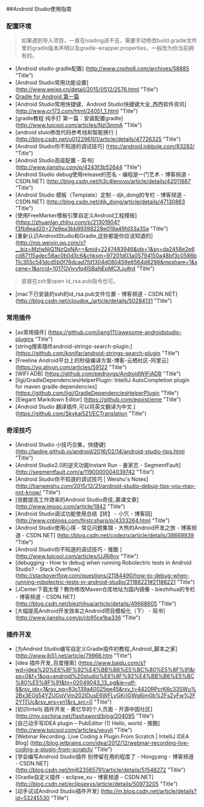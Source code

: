 
##Android Studio使用指南
### 配置环境
> 如果遇到导入项目，一直在loading进不去，需要手动修改build.gradle文件里的gradle版本声明以及gradle-wrapper.properties，一般改为你当前拥有的。

* [Android studio gradle配置] (http://www.cnphp6.com/archives/58885 "Title") 
* [Android Studio常用功能设置] (http://www.weixq.cn/detail/2015/0512/2576.html "Title") 
* [Gradle for Android 第一篇](http://segmentfault.com/a/1190000004229002 "Title")
* [Android Studio常用快捷键、Android Studio快捷键大全_西西软件资讯] (http://www.cr173.com/html/24051_1.html "Title")
* [gradle教程 纯手打 第一篇：安装配置gradle] (http://www.tuicool.com/articles/NzI3mmA "Title")
* [android stuio修改代码参考线和智能换行 ] (http://blog.csdn.net/u012296101/article/details/47726325 "Title")
* [Android Studio你不知道的调试技巧] (http://android.jobbole.com/83282/  "Title")
* [Android Studio高级配置 - 简书] (http://www.jianshu.com/p/4243f3b52644 "Title")
* [Android Studio debug使用release的签名 - 编程是一门艺术 - 博客频道 - CSDN.NET] (http://blog.csdn.net/h3c4lenovo/article/details/42011887 "Title")
* [Android Studio 模板（Template）定制 - djk_dong的专栏 - 博客频道 - CSDN.NET] (http://blog.csdn.net/djk_dong/article/details/47130863 "Title")
* [使用FreeMarker模板引擎自定义Android工程模板] (https://zhuanlan.zhihu.com/p/21301904?f3fb8ead20=27e9ea3bb99398228e019a49fd33a35a  "Title")
* [重新认识AndroidStudio和Gradle,这些都是你应该知道的] (http://mp.weixin.qq.com/s?__biz=MzIwNjQ1NzQxNA==&mid=2247483946&idx=1&sn=da2458e2e6cd87115adec58ac0b0d3c6&chksm=97201d03a05794150a48bf3c0586b11c355c541dcd5b0f76dcad7fd1304d080459e6564d8298&mpshare=1&scene=1&srcid=1017GVivyfq4lSBaNEpMCXJu#rd "Title")
>直接在zsh里open id_rsa.pub指令也可。

* [mac下已安装的ssh的id_rsa.pub文件位置 - 博客频道 - CSDN.NET] (http://blog.csdn.net/cloudox_/article/details/50284131 "Title")

### 常用插件

* [as常用插件] (https://github.com/jiang111/awesome-androidstudio-plugins "Title")
* [string搜索插件android-strings-search-plugin:] (https://github.com/konifar/android-strings-search-plugin "Title")
* [Freeline Android平台上的秒级编译方案-博客-云栖社区-阿里云] (https://yq.aliyun.com/articles/59122 "Title")
* [WIFI ADB] (https://github.com/pedrovgs/AndroidWiFiADB "Title")
* [ligi/GradleDependenciesHelperPlugin: IntelliJ AutoCompletion plugin for maven gradle dependencies] (https://github.com/ligi/GradleDependenciesHelperPlugin "Title")
* [Elegant Markdown Editor] (https://github.com/egoist/eme "Title")
* [Android Studio 翻译插件,可以将英文翻译为中文.] (https://github.com/Skykai521/ECTranslation  "Title")

### 奇淫技巧
* [Android Studio 小技巧合集，快捷键] (http://laobie.github.io/android/2016/02/14/android-studio-tips.html "Title")
* [Android Studio2.0的逆天功能Instant Run - 姜家志 - SegmentFault] (http://segmentfault.com/a/1190000004039742 "Title")
* [Android Studio你不知道的调试技巧 | Weishu's Notes] (http://tianweishu.com/2015/12/21/android-studio-debug-tips-you-may-not-know/ "Title")
* [倍数提高工作效率的Android Studio奇技_慕课文章] (http://www.imooc.com/article/1842 "Title")
* [Android Studio调试功能使用总结【转】 - 小氕 - 博客园] (http://www.cnblogs.com/firstcsharp/p/4333264.html "Title")
* [Android Studio使用心得 - 常见问题集锦 - 大熊的Android开发之旅 - 博客频道 - CSDN.NET] (http://blog.csdn.net/codezjx/article/details/38669939 "Title")
* [Android Studio你不知道的调试技巧 - 推酷
] (http://www.tuicool.com/articles/UJRj6nv "Title")
* [debugging - How to debug when running Robolectric tests in Android Studio? - Stack Overflow] (http://stackoverflow.com/questions/21184490/how-to-debug-when-running-robolectric-tests-in-android-studio/21188221#21188221 "Title")
* [JCenter下载太慢？教你修改Maven仓库地址为国内镜像 - biezhihua的专栏 - 博客频道 - CSDN.NET] (http://blog.csdn.net/biezhihua/article/details/49668605 "Title")
* [大幅提高Android开发效率之Android项目模板化（下） - 简书] (http://www.jianshu.com/p/cb95ce1ba336 "Title")




###  插件开发
* [为Android Studio编写自定义Gradle插件的教程_Android_脚本之家] (http://www.jb51.net/article/79966.htm "Title")
* [idea 插件开发_百度搜索] (https://www.baidu.com/s?wd=idea%20%E6%8F%92%E4%BB%B6%E5%BC%80%E5%8F%91&rsp=0&f=1&oq=android%20studio%E6%8F%92%E4%BB%B6%E5%BC%80%E5%8F%91&tn=02049043_13_pg&ie=utf-8&rsv_idx=1&rsv_pq=83c139a40025ee45&rsv_t=4420RPcrK6c33SWu%2Bx3EOjj54YZUOqVVm202IDusE6WFLyGKrIGWg6jm0b%2FsZyFw%2F2Y1TUc&rsv_ers=xn1&rs_src=0 "Title")
* [初识Intellij 插件开发 - 黄亿华的个人页面 - 开源中国社区] (http://my.oschina.net/flashsword/blog/204095 "Title")
* [自己动手写IDEA plugin – PubEditor (1) Hello, world - 推酷] (http://www.tuicool.com/articles/yeuyIj "Title")
* [Webinar Recording. Live Coding a Plugin From Scratch | IntelliJ IDEA Blog] (http://blog.jetbrains.com/idea/2012/12/webinar-recording-live-coding-a-plugin-from-scratch/ "Title")
* [学会编写Android Studio插件 别停留在用的程度了 - Hongyang - 博客频道 - CSDN.NET] (http://blog.csdn.net/lmj623565791/article/details/51548272 "Title")
* [Gradle自定义插件 - eclipse_xu - 博客频道 - CSDN.NET] (http://blog.csdn.net/eclipsexys/article/details/50973205 "Title")
* [动手试试Android Studio插件开发] (http://m.blog.csdn.net/article/details?id=53245530  "Title")











